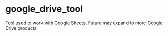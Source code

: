 # google_drive_tool
Tool used to work with Google Sheets. Future may expand to more Google Drive products.
